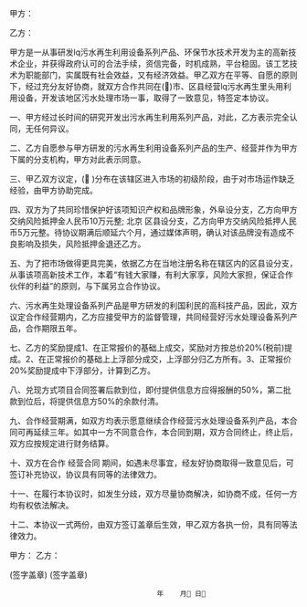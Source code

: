 
 
 

  


 



甲方：


乙方：


甲方是一从事研发lq污水再生利用设备系列产品、环保节水技术开发为主的高新技术企业，并获得政府认可的合法手续，资信完备，时机成熟，平台稳固。该工艺技术为职能部门，实属既有社会效益，又有经济效益。甲乙双方在平等、自愿的原则下，经过充分友好协商，就双方合作共同在()市、区县经营lq污水再生里头用利用设备，开发该地区污水处理市场一事，取得了一致意见，特签定本协议。


一、甲方经过长时间的研究开发出污水再生利用系列产品，对此，乙方表示完全认同，无任何异议。


二、乙方自愿参与甲方研发的污水再生利用设备系列产品的生产、经营并作为甲方下属的分支机构，甲方对此表示同意。


三、甲乙双方议定，( )分布在该辖区进入市场的初级阶段，由于对市场运作缺乏经验，由甲方协助完成。


四、双方为了共同珍惜保护好该项知识产权和品牌形象，外阜设分支，乙方向甲方交纳风险抵押金人民币10万元整;
北京
区县设分支，乙方向甲方交纳风险抵押人民币5万元整。待协议期满后顺延六个月，通过媒体声明，确认对该品牌没有造成不良影响及损失，风险抵押金退还乙方。


五、为了把市场做得更具完美，依据乙方在当地注册名称在辖区内的区县设分支，从事该项高新技术工作，本着“有钱大家赚，有利大家享，风险大家担，保证合作伙伴的利益”的原则，与下属另立合作协议。


六、污水再生处理设备系列产品是甲方研发的利国利民的高科技产品，因此，双方议定合作经营期内，乙方应接受甲方的监督管理，共同经营好污水处理设备系列产品，合作期限五年。


七、乙方的奖励提成1、在正常报价的基础上成交，奖励对方按总价20%(税前)提成。2、在正常报价的基础上上浮部分成交，上浮部分归乙方所有。3、正常报价20%奖励提成中下浮部分，计算到乙方。


八、兑现方式项目合同签署后款到位，即付提供信息方应得报酬的50%，第二批款到位后，将提供信息方50%的余款付清。


九、合作经营期满，如双方均表示愿意继续合作经营污水处理设备系列产品，本合同可再延续三年。如其中一方不同意合作，本合同到期，双方合同终止，终止后，双方应按规定进行财务结算。


十、双方在合作
经营合同
期间，如遇未尽事宜，经友好协商取得一致意见后，可签订补充协议，协议具有同等的法律效力。


十一、在履行本协议时，如发生分歧，双方尽量协商解决，如协商不成，任何一方均有权依法解决。


十二、本协议一式两份，由双方签订盖章后生效，甲乙双方各执一份，具有同等法律效力。


甲方：                            乙方：


(签字盖章)                       (签字盖章)


                                        年    月 日




 


 

 
 
 
 
 
  


  
 

  


  


  
 
 
 
 

